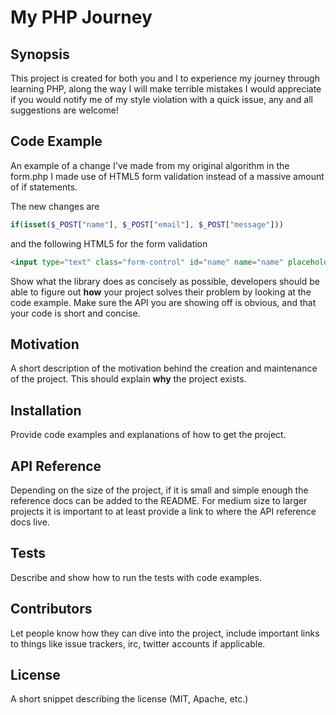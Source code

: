 # My PHP Journey

## Synopsis

This project is created for both you and I to experience my journey through learning PHP, along the way I will make terrible mistakes I would appreciate if you would notify me of my style violation with a quick issue, any and all suggestions are welcome!

## Code Example

An example of a change I've made from my original algorithm in the form.php I made use of HTML5 form validation instead of a massive amount of if statements.

The new changes are

```PHP
if(isset($_POST["name"], $_POST["email"], $_POST["message"]))
```

and the following HTML5 for the form validation 
```HTML
<input type="text" class="form-control" id="name" name="name" placeholder="John Snow" value="<?php echo $_POST['name']; ?>" required />

```
Show what the library does as concisely as possible, developers should be able to figure out **how** your project solves their problem by looking at the code example. Make sure the API you are showing off is obvious, and that your code is short and concise.

## Motivation

A short description of the motivation behind the creation and maintenance of the project. This should explain **why** the project exists.

## Installation

Provide code examples and explanations of how to get the project.

## API Reference

Depending on the size of the project, if it is small and simple enough the reference docs can be added to the README. For medium size to larger projects it is important to at least provide a link to where the API reference docs live.

## Tests

Describe and show how to run the tests with code examples.

## Contributors

Let people know how they can dive into the project, include important links to things like issue trackers, irc, twitter accounts if applicable.

## License

A short snippet describing the license (MIT, Apache, etc.)
